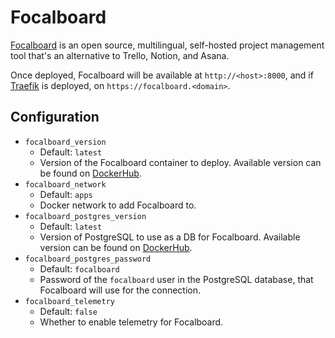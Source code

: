 # Focalboard

[Focalboard](https://www.focalboard.com/) is an open source, multilingual, self-hosted project management tool that's an alternative to Trello, Notion, and Asana.

Once deployed, Focalboard will be available at `http://<host>:8000`, and if [Traefik](../traefik/README.md) is deployed, on `https://focalboard.<domain>`.

## Configuration

- `focalboard_version`
    - Default: `latest`
    - Version of the Focalboard container to deploy. Available version can be found on [DockerHub](https://hub.docker.com/r/mattermost/focalboard/tags).
- `focalboard_network`
    - Default: `apps`
    - Docker network to add Focalboard to.
- `focalboard_postgres_version`
    - Default: `latest`
    - Version of PostgreSQL to use as a DB for Focalboard. Available version can be found on [DockerHub](https://hub.docker.com/_/postgres/tags).
- `focalboard_postgres_password`
    - Default: `focalboard`
    - Password of the `focalboard` user in the PostgreSQL database, that Focalboard will use for the connection.
- `focalboard_telemetry`
    - Default: `false`
    - Whether to enable telemetry for Focalboard.
